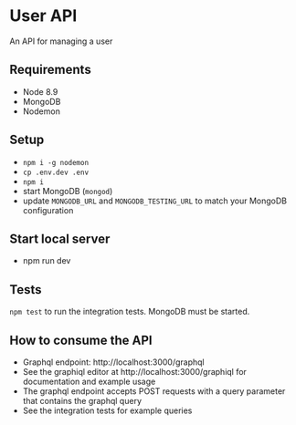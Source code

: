 # User API

An API for managing a user

## Requirements

- Node 8.9
- MongoDB
- Nodemon

## Setup

- `npm i -g nodemon`
- `cp .env.dev .env`
- `npm i`
- start MongoDB (`mongod`)
- update `MONGODB_URL` and `MONGODB_TESTING_URL` to match your MongoDB configuration

## Start local server

- npm run dev

## Tests

`npm test` to run the integration tests. MongoDB must be started.

## How to consume the API

- Graphql endpoint: http://localhost:3000/graphql
- See the graphiql editor at http://localhost:3000/graphiql for documentation and example usage
- The graphql endpoint accepts POST requests with a query parameter that contains the graphql query
- See the integration tests for example queries
